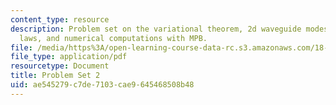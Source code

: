 ```yaml
---
content_type: resource
description: Problem set on the variational theorem, 2d waveguide modes, conservation
  laws, and numerical computations with MPB.
file: /media/https%3A/open-learning-course-data-rc.s3.amazonaws.com/18-369-mathematical-methods-in-nanophotonics-spring-2008/ae545279c7de7103cae9645468508b48_pset2.pdf
file_type: application/pdf
resourcetype: Document
title: Problem Set 2
uid: ae545279-c7de-7103-cae9-645468508b48
---
```

